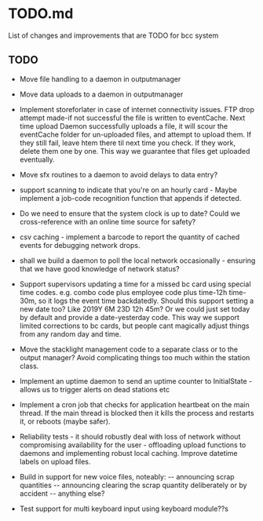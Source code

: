 # TODO.md

List of changes and improvements that are TODO for bcc system

## TODO

- Move file handling to a daemon in outputmanager
- Move data uploads to a daemon in outputmanager
- Implement storeforlater in case of internet connectivity issues. FTP drop attempt made-if not successful the file is written to eventCache. Next time upload Daemon successfully uploads a file, it will scour the eventCache folder for un-uploaded files, and attempt to upload them. If they still fail, leave htem there til next time you check. If they work, delete them one by one. This way we guarantee that files get uploaded eventually.

- Move sfx routines to a daemon to avoid delays to data entry?

- support scanning to indicate that you're on an hourly card - Maybe implement a job-code recognition function that appends if detected.

- Do we need to ensure that the system clock is up to date? Could we cross-reference with an online time source for safety?

- csv caching - implement a barcode to report the quantity of cached events for debugging network drops.

- shall we build a daemon to poll the local network occasionally - ensuring that we have good knowledge of network status?

- Support supervisors updating a time for a missed bc card using special time codes. e.g. combo code plus employee code plus time-12h time-30m, so it logs the event time backdatedly. Should this support setting a new date too? Like 2019Y 6M 23D 12h 45m? Or we could just set today by default and provide a date-yesterday code. This way we support limited corrections to bc cards, but people cant magically adjust things from any random day and time.

- Move the stacklight management code to a separate class or to the output manager? Avoid complicating things too much within the station class.

- Implement an uptime daemon to send an uptime counter to InitialState - allows us to trigger alerts on dead stations etc

- Implement a cron job that checks for application heartbeat on the main thread. If the main thread is blocked then it kills the process and restarts it, or reboots (maybe safer).

- Reliability tests - it should robustly deal with loss of network without compromising availability for the user - offloading upload functions to daemons and implementing robust local caching. Improve datetime labels on upload files.

- Build in support for new voice files, noteably:
-- announcing scrap quantities
-- announcing clearing the scrap quantity deliberately or by accident
-- anything else?

- Test support for multi keyboard input using keyboard module??s